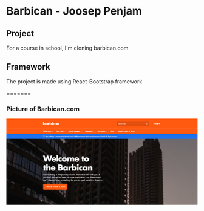 # Barbican - Joosep Penjam

## Project
For a course in school, I'm cloning barbican.com

## Framework
The project is made using React-Bootstrap framework

=======

### Picture of Barbican.com

![Barbican.com](barbican\src\Assets\barbican.PNG "Barbican.com")


